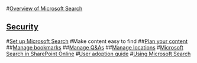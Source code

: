 #[Overview of Microsoft Search](overview-microsoft-search.md)
## [Security](security.md)
#[Set up Microsoft Search](setup-microsoft-search.md)
#Make content easy to find
##[Plan your content](plan-your-content.md)
##[Manage bookmarks](manage-bookmarks.md)
##[Manage Q&As](manage-qas.md)
##[Manage locations](manage-locations.md)
#[Microsoft Search in SharePoint Online](get-started-search-in-sharepoint-online.md)
#[User adoption guide](user-adoption-guide.md)
#[Using Microsoft Search](use/about-microsoft-search.md)